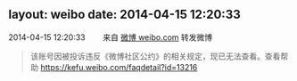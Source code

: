 layout: weibo
date: 2014-04-15 12:20:33
---
<meta name="referrer" content="no-referrer" />

2014-04-15 12:20:33  &nbsp;&nbsp;&nbsp;&nbsp;&nbsp;&nbsp; 来自 <a href="http://weibo.com/" rel="nofollow">微博 weibo.com</a>
转发微博
>  该账号因被投诉违反《微博社区公约》的相关规定，现已无法查看。查看帮助 https://kefu.weibo.com/faqdetail?id=13216

